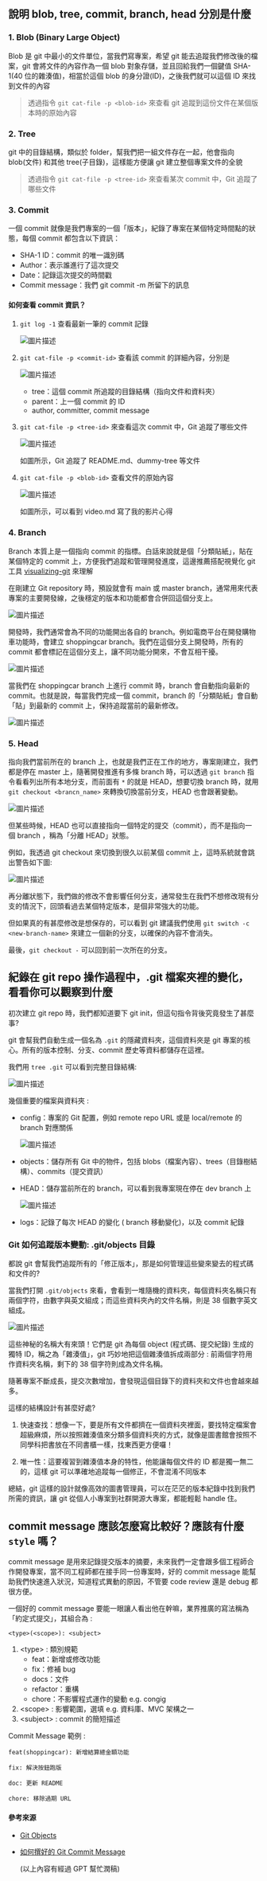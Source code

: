 ## 說明 blob, tree, commit, branch, head 分別是什麼

### 1. Blob (Binary Large Object)

Blob 是 git 中最小的文件單位，當我們寫專案，希望 git 能去追蹤我們修改後的檔案，git 會將文件的內容作為一個 blob 對象存儲，並且回給我們一個鍵值 SHA-1(40 位的雜湊值)，相當於這個 blob 的身分證(ID)，之後我們就可以這個 ID 來找到文件的內容

> 透過指令 `git cat-file -p <blob-id>` 來查看 git 追蹤到這份文件在某個版本時的原始內容

### 2. Tree

git 中的目錄結構，類似於 folder，幫我們把一組文件存在一起，他會指向 blob(文件) 和其他 tree(子目錄)，這樣能方便讓 git 建立整個專案文件的全貌

> 透過指令 `git cat-file -p <tree-id>` 來查看某次 commit 中，Git 追蹤了哪些文件

### 3. Commit

一個 commit 就像是我們專案的一個「版本」，紀錄了專案在某個特定時間點的狀態，每個 commit 都包含以下資訊：

- SHA-1 ID：commit 的唯一識別碼
- Author：表示誰進行了這次提交
- Date：記錄這次提交的時間戳
- Commit message：我們 git commit -m 所留下的訊息

#### 如何查看 commit 資訊？

1.  `git log -1` 查看最新一筆的 commit 記錄

    ![圖片描述](img/c-1.png)

2.  `git cat-file -p <commit-id>` 查看該 commit 的詳細內容，分別是

    ![圖片描述](img/c-2.png)

    - tree：這個 commit 所追蹤的目錄結構（指向文件和資料夾）
    - parent：上一個 commit 的 ID
    - author, committer, commit message

3.  `git cat-file -p <tree-id>` 來查看這次 commit 中，Git 追蹤了哪些文件

    ![圖片描述](img/c-3.png)

    如圖所示，Git 追蹤了 README.md、dummy-tree 等文件

4.  `git cat-file -p <blob-id>` 查看文件的原始內容

    ![圖片描述](img/c-4.png)

    如圖所示，可以看到 video.md 寫了我的影片心得

### 4. Branch

Branch 本質上是一個指向 commit 的指標。白話來說就是個「分類貼紙」，貼在某個特定的 commit 上，方便我們追蹤和管理開發進度，這邊推薦搭配視覺化 git 工具 [visualizing-git](https://git-school.github.io/visualizing-git/) 來理解

在剛建立 Git repository 時，預設就會有 main 或 master branch，通常用來代表專案的主要開發線，之後穩定的版本和功能都會合併回這個分支上。

![圖片描述](img/b-1.png)

開發時，我們通常會為不同的功能開出各自的 branch。例如電商平台在開發購物車功能時，會建立 shoppingcar branch。我們在這個分支上開發時，所有的 commit 都會標記在這個分支上，讓不同功能分開來，不會互相干擾。

![圖片描述](img/b-2.png)

當我們在 shoppingcar branch 上進行 commit 時，branch 會自動指向最新的 commit。也就是說，每當我們完成一個 commit，branch 的「分類貼紙」會自動「貼」到最新的 commit 上，保持追蹤當前的最新修改。

![圖片描述](img/b-3.png)

### 5. Head

指向我們當前所在的 branch 上，也就是我們正在工作的地方，專案剛建立，我們都是停在 master 上，隨著開發推進有多條 branch 時，可以透過 `git branch` 指令看看列出所有本地分支，而前面有 `*` 的就是 HEAD，想要切換 branch 時，就用 `git checkout <brancn_name>` 來轉換切換當前分支，HEAD 也會跟著變動。

![圖片描述](img/h-1.png)

但某些時候，HEAD 也可以直接指向一個特定的提交（commit），而不是指向一個 branch ，稱為「分離 HEAD」狀態。

例如，我透過 git checkout 來切換到很久以前某個 commit 上，這時系統就會跳出警告如下圖:

![圖片描述](img/h-2.png)

再分離狀態下，我們做的修改不會影響任何分支，通常發生在我們不想修改現有分支的情況下，回頭看過去某個特定版本，是個非常強大的功能。

但如果真的有甚麼修改是想保存的，可以看到 git 建議我們使用 `git switch -c <new-branch-name>` 來建立一個新的分支，以確保的內容不會消失。

最後，`git checkout -` 可以回到前一次所在的分支。

## 紀錄在 git repo 操作過程中，.git 檔案夾裡的變化，看看你可以觀察到什麼

初次建立 git repo 時，我們都知道要下 git init，但這句指令背後究竟發生了甚麼事?

git 會幫我們自動生成一個名為 `.git` 的隱藏資料夾，這個資料夾是 git 專案的核心。所有的版本控制、分支、commit 歷史等資料都儲存在這裡。

我們用 `tree .git` 可以看到完整目錄結構:

![圖片描述](img/git-1.png)

幾個重要的檔案與資料夾 :

- config：專案的 Git 配置，例如 remote repo URL 或是 local/remote 的 branch 對應關係

  ![圖片描述](img/git-3.png)

- objects：儲存所有 Git 中的物件，包括 blobs（檔案內容）、trees（目錄樹結構）、commits（提交資訊）

- HEAD：儲存當前所在的 branch，可以看到我專案現在停在 dev branch 上

  ![圖片描述](img/git-4.png)

- logs：記錄了每次 HEAD 的變化 ( branch 移動變化)，以及 commit 紀錄

### Git 如何追蹤版本變動: .git/objects 目錄

都說 git 會幫我們追蹤所有的「修正版本」，那是如何管理這些變來變去的程式碼和文件的?

當我們打開 `.git/objects` 來看，會看到一堆隨機的資料夾，每個資料夾名稱只有兩個字符，由數字與英文組成；而這些資料夾內的文件名稱，則是 38 個數字英文組成。

![圖片描述](img/git-2.png)

這些神秘的名稱大有來頭！它們是 git 為每個 object (程式碼、提交紀錄) 生成的獨特 ID，稱之為「雜湊值」，git 巧妙地把這個雜湊值拆成兩部分 : 前兩個字符用作資料夾名稱，剩下的 38 個字符則成為文件名稱。

隨著專案不斷成長，提交次數增加，會發現這個目錄下的資料夾和文件也會越來越多。

這樣的結構設計有甚麼好處?

1.  快速查找：想像一下，要是所有文件都擠在一個資料夾裡面，要找特定檔案會超級麻煩，所以按照雜湊值來分類多個資料夾的方式，就像是圖書館會按照不同學科把書放在不同書櫃一樣，找東西更方便囉！

2.  唯一性：這要複習到雜湊值本身的特性，他能讓每個文件的 ID 都是獨一無二的，這樣 git 可以準確地追蹤每一個修正，不會混淆不同版本

總結，git 這樣的設計就像高效的圖書管理員，可以在茫茫的版本紀錄中找到我們所需的資訊，讓 git 從個人小專案到社群開源大專案，都能輕鬆 handle 住。

## commit message 應該怎麼寫比較好？應該有什麼 `style` 嗎？

commit message 是用來記錄提交版本的摘要，未來我們一定會跟多個工程師合作開發專案，當不同工程師都在接手同一份專案時，好的 commit message 能幫助我們快速進入狀況，知道程式異動的原因，不管要 code review 還是 debug 都很方便。

一個好的 commit message 要能一眼讓人看出他在幹嘛，業界推廣的寫法稱為「約定式提交」，其組合為 :

```
<type>(<scope>): <subject>
```

1. \<type> : 類別規範
   - feat：新增或修改功能
   - fix：修補 bug
   - docs：文件
   - refactor：重構
   - chore：不影響程式運作的變動 e.g. congig
2. \<scope> : 影響範圍，選填 e.g. 資料庫、MVC 架構之一
3. \<subject> : commit 的簡短描述

Commit Message 範例 :

```
feat(shoppingcar): 新增結算總金額功能

fix: 解決按鈕跑版

doc: 更新 README

chore: 移除過期 URL
```

#### 參考來源

- [Git Objects](https://git-scm.com/book/zh-tw/v2/Git-Internals-Git-Objects)
- [如何撰好的 Git Commit Message](https://heidiliu2020.github.io/git-commit-message/)

  (以上內容有經過 GPT 幫忙潤稿)
